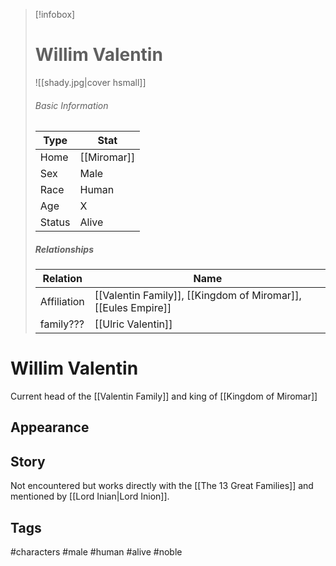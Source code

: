 
> [!infobox]
> # Willim Valentin
> ![[shady.jpg|cover hsmall]]
> ###### Basic Information
> | Type | Stat |
> | ---- | ---- |
> | Home | [[Miromar]] |
> | Sex | Male |
> | Race | Human |
> | Age | X |
> | Status | Alive |
> 
> ##### Relationships
> | Relation | Name |
> | ---- | ---- |
> | Affiliation | [[Valentin Family]], [[Kingdom of Miromar]], [[Eules Empire]]|
> |family???|[[Ulric Valentin]]|

# Willim Valentin
Current head of the [[Valentin Family]] and king of [[Kingdom of Miromar]]
## Appearance
## Story
Not encountered but works directly with the [[The 13 Great Families]] and mentioned by [[Lord Inian|Lord Inion]].


## Tags
#characters #male #human #alive #noble